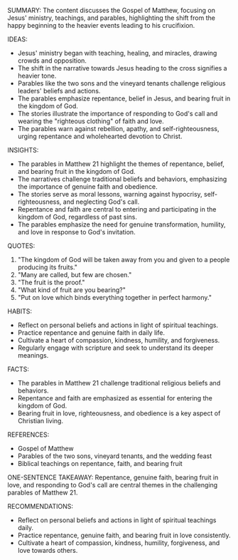 SUMMARY:
The content discusses the Gospel of Matthew, focusing on Jesus' ministry, teachings, and parables, highlighting the shift from the happy beginning to the heavier events leading to his crucifixion.

IDEAS:
- Jesus' ministry began with teaching, healing, and miracles, drawing crowds and opposition.
- The shift in the narrative towards Jesus heading to the cross signifies a heavier tone.
- Parables like the two sons and the vineyard tenants challenge religious leaders' beliefs and actions.
- The parables emphasize repentance, belief in Jesus, and bearing fruit in the kingdom of God.
- The stories illustrate the importance of responding to God's call and wearing the "righteous clothing" of faith and love.
- The parables warn against rebellion, apathy, and self-righteousness, urging repentance and wholehearted devotion to Christ.

INSIGHTS:
- The parables in Matthew 21 highlight the themes of repentance, belief, and bearing fruit in the kingdom of God.
- The narratives challenge traditional beliefs and behaviors, emphasizing the importance of genuine faith and obedience.
- The stories serve as moral lessons, warning against hypocrisy, self-righteousness, and neglecting God's call.
- Repentance and faith are central to entering and participating in the kingdom of God, regardless of past sins.
- The parables emphasize the need for genuine transformation, humility, and love in response to God's invitation.

QUOTES:
1. "The kingdom of God will be taken away from you and given to a people producing its fruits."
2. "Many are called, but few are chosen."
3. "The fruit is the proof."
4. "What kind of fruit are you bearing?"
5. "Put on love which binds everything together in perfect harmony."

HABITS:
- Reflect on personal beliefs and actions in light of spiritual teachings.
- Practice repentance and genuine faith in daily life.
- Cultivate a heart of compassion, kindness, humility, and forgiveness.
- Regularly engage with scripture and seek to understand its deeper meanings.

FACTS:
- The parables in Matthew 21 challenge traditional religious beliefs and behaviors.
- Repentance and faith are emphasized as essential for entering the kingdom of God.
- Bearing fruit in love, righteousness, and obedience is a key aspect of Christian living.

REFERENCES:
- Gospel of Matthew
- Parables of the two sons, vineyard tenants, and the wedding feast
- Biblical teachings on repentance, faith, and bearing fruit

ONE-SENTENCE TAKEAWAY:
Repentance, genuine faith, bearing fruit in love, and responding to God's call are central themes in the challenging parables of Matthew 21.

RECOMMENDATIONS:
- Reflect on personal beliefs and actions in light of spiritual teachings daily.
- Practice repentance, genuine faith, and bearing fruit in love consistently.
- Cultivate a heart of compassion, kindness, humility, forgiveness, and love towards others.